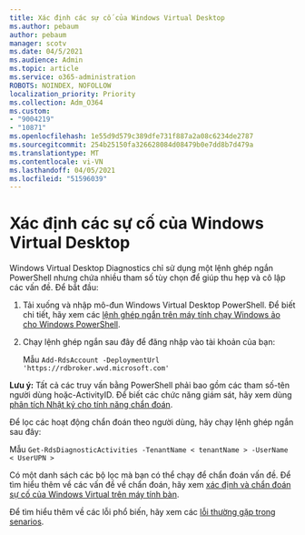 ```yaml
---
title: Xác định các sự cố của Windows Virtual Desktop
ms.author: pebaum
author: pebaum
manager: scotv
ms.date: 04/5/2021
ms.audience: Admin
ms.topic: article
ms.service: o365-administration
ROBOTS: NOINDEX, NOFOLLOW
localization_priority: Priority
ms.collection: Adm_O364
ms.custom:
- "9004219"
- "10871"
ms.openlocfilehash: 1e55d9d579c389dfe731f887a2a08c6234de2787
ms.sourcegitcommit: 254b25150fa326628084d08479b0e7dd8b7d479a
ms.translationtype: MT
ms.contentlocale: vi-VN
ms.lasthandoff: 04/05/2021
ms.locfileid: "51596039"
---
```

# <a name="identify-windows-virtual-desktop-issues"></a>Xác định các sự cố của Windows Virtual Desktop

Windows Virtual Desktop Diagnostics chỉ sử dụng một lệnh ghép ngắn PowerShell nhưng chứa nhiều tham số tùy chọn để giúp thu hẹp và cô lập các vấn đề. Để bắt đầu: 

1. Tải xuống và nhập mô-đun Windows Virtual Desktop PowerShell. Để biết chi tiết, hãy xem các [lệnh ghép ngắn trên máy tính chạy Windows ảo cho Windows PowerShell](https://docs.microsoft.com/powershell/windows-virtual-desktop/overview).

1. Chạy lệnh ghép ngắn sau đây để đăng nhập vào tài khoản của bạn:
    
    Mẫu `Add-RdsAccount -DeploymentUrl 'https://rdbroker.wvd.microsoft.com'`

**Lưu ý:** Tất cả các truy vấn bằng PowerShell phải bao gồm các tham số-tên người dùng hoặc-ActivityID. Để biết các chức năng giám sát, hãy xem dùng [phân tích Nhật ký cho tính năng chẩn đoán](https://go.microsoft.com/fwlink/?linkid=2126847).

Để lọc các hoạt động chẩn đoán theo người dùng, hãy chạy lệnh ghép ngắn sau đây:

Mẫu `Get-RdsDiagnosticActivities -TenantName < tenantName > -UserName < UserUPN >`

Có một danh sách các bộ lọc mà bạn có thể chạy để chẩn đoán vấn đề. Để tìm hiểu thêm về các vấn đề về chẩn đoán, hãy xem [xác định và chẩn đoán sự cố của Windows Virtual trên máy tính bàn](https://docs.microsoft.com/azure/virtual-desktop/diagnostics-role-service#diagnose-issues-with-powershell).

Để tìm hiểu thêm về các lỗi phổ biến, hãy xem các [lỗi thường gặp trong senarios](https://docs.microsoft.com/azure/virtual-desktop/diagnostics-role-service#common-error-scenarios).
